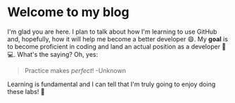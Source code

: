 # Welcome to my blog

I'm glad you are here. I plan to talk about how I'm learning to use GitHub and, hopefully, how it will help me become a better developer :smile:.
My **goal** is to become proficient in coding and land an actual position as a developer :woman: :computer:. What's the saying? Oh, yes:
> Practice makes *perfect*!
>-Unknown

Learning is fundamental and I can tell that I'm truly going to enjoy doing these labs! :100:
